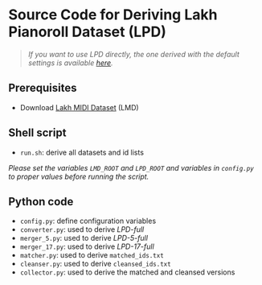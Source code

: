 # Source Code for Deriving Lakh Pianoroll Dataset (LPD)

> *If you want to use LPD directly, the one derived with the default settings is
available [here](https://salu133445.github.io/lakh-pianoroll-dataset/dataset).*

## Prerequisites

- Download [Lakh MIDI Dataset](http://colinraffel.com/projects/lmd/) (LMD)

## Shell script

- `run.sh`: derive all datasets and id lists

*Please set the variables `LMD_ROOT` and `LPD_ROOT` and variables in*
*`config.py` to proper values before running the script.*

## Python code

- `config.py`: define configuration variables
- `converter.py`: used to derive *LPD-full*
- `merger_5.py`: used to derive *LPD-5-full*
- `merger_17.py`: used to derive *LPD-17-full*
- `matcher.py`: used to derive `matched_ids.txt`
- `cleanser.py`: used to derive `cleansed_ids.txt`
- `collector.py`: used to derive the matched and cleansed versions
